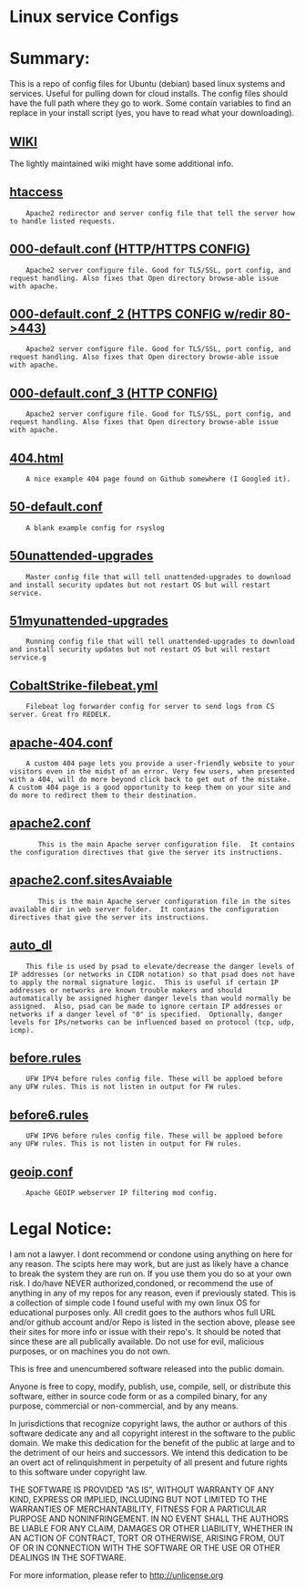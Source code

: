 # Linux service Configs
# Summary:
This is a repo of config files for Ubuntu (debian) based linux systems and services. Useful for pulling down for cloud installs. 
The config files should have the full path where they go to work. Some contain variables to find an replace in your install script (yes, you have to read what your downloading).

## [WIKI](https://github.com/lunarobliq/LinuxConfigs/wiki)
The lightly maintained wiki might have some additional info.

## [htaccess](https://github.com/lunarobliq/LinuxConfigs/blob/master/.htaccess)
        Apache2 redirector and server config file that tell the server how to handle listed requests.

## [000-default.conf (HTTP/HTTPS CONFIG)](https://github.com/lunarobliq/LinuxConfigs/blob/master/000-default.conf)
        Apache2 server configure file. Good for TLS/SSL, port config, and request handling. Also fixes that Open directory browse-able issue with apache.

## [000-default.conf_2 (HTTPS CONFIG w/redir 80->443)](https://github.com/lunarobliq/LinuxConfigs/blob/master/000-default.conf_2)
        Apache2 server configure file. Good for TLS/SSL, port config, and request handling. Also fixes that Open directory browse-able issue with apache.
        
 ## [000-default.conf_3 (HTTP CONFIG)](https://github.com/lunarobliq/LinuxConfigs/blob/master/000-default.conf_3)
        Apache2 server configure file. Good for TLS/SSL, port config, and request handling. Also fixes that Open directory browse-able issue with apache.       
     
 ## [404.html](https://github.com/lunarobliq/LinuxConfigs/blob/master/404.html)
        A nice example 404 page found on Github somewhere (I Googled it). 
        
  ## [50-default.conf](https://github.com/lunarobliq/LinuxConfigs/blob/master/50-default.conf)
        A blank example config for rsyslog
        
  ## [50unattended-upgrades ](https://github.com/lunarobliq/LinuxConfigs/blob/master/50unattended-upgrades)
        Master config file that will tell unattended-upgrades to download and install security updates but not restart OS but will restart service.

  ## [51myunattended-upgrades](https://github.com/lunarobliq/LinuxConfigs/blob/master/51myunattended-upgrades)
        Running config file that will tell unattended-upgrades to download and install security updates but not restart OS but will restart service.g

  ## [CobaltStrike-filebeat.yml](https://github.com/lunarobliq/LinuxConfigs/blob/master/CobaltStrike-filebeat.yml)
        Filebeat log forwarder config for server to send logs from CS server. Great fro REDELK.

  ## [apache-404.conf](https://github.com/lunarobliq/LinuxConfigs/blob/master/apache-404.conf)
        A custom 404 page lets you provide a user-friendly website to your visitors even in the midst of an error. Very few users, when presented with a 404, will do more beyond click back to get out of the mistake. A custom 404 page is a good opportunity to keep them on your site and do more to redirect them to their destination.
        
  ## [apache2.conf](https://github.com/lunarobliq/LinuxConfigs/blob/master/apache2.conf)
           This is the main Apache server configuration file.  It contains the configuration directives that give the server its instructions.
           
  ## [apache2.conf.sitesAvaiable](https://github.com/lunarobliq/LinuxConfigs/blob/master/apache2.conf.sitesAvaiable)
           This is the main Apache server configuration file in the sites available dir in web server folder.  It contains the configuration directives that give the server its instructions.
 
   ## [auto_dl](https://github.com/lunarobliq/LinuxConfigs/blob/master/auto_dl)
        This file is used by psad to elevate/decrease the danger levels of IP addresses (or networks in CIDR notation) so that psad does not have to apply the normal signature logic.  This is useful if certain IP addresses or networks are known trouble makers and should automatically be assigned higher danger levels than would normally be assigned.  Also, psad can be made to ignore certain IP addresses or networks if a danger level of "0" is specified.  Optionally, danger levels for IPs/networks can be influenced based on protocol (tcp, udp, icmp).
 
   ## [before.rules](https://github.com/lunarobliq/LinuxConfigs/blob/master/before.rules)
        UFW IPV4 before rules config file. These will be apploed before any UFW rules. This is not listen in output for FW rules.
        
   ## [before6.rules](https://github.com/lunarobliq/LinuxConfigs/blob/master/before6.rules)
        UFW IPV6 before rules config file. These will be apploed before any UFW rules. This is not listen in output for FW rules.
        
   ## [geoip.conf](https://github.com/lunarobliq/LinuxConfigs/blob/master/geoip.conf)
        Apache GEOIP webserver IP filtering mod config.     
        
# Legal Notice:

I am not a lawyer.
I dont recommend or condone using anything on here for any reason. The scipts here may work, but are just as likely have a chance to break the system they are run on. If you use them you do so at your own risk. I do/have NEVER authorized,condoned, or recommend the use of anything in any of my repos for any reason, even if previously stated. This is a collection of simple code I found useful with my own linux OS for educational purposes only. All credit goes to the authors whos full URL and/or github account and/or Repo is listed in the section above, please see their sites for more info or issue with their repo's. It should be noted that since these are all publically available. Do not use for evil, malicious purposes, or on machines you do not own.

This is free and unencumbered software released into the public domain.

Anyone is free to copy, modify, publish, use, compile, sell, or
distribute this software, either in source code form or as a compiled
binary, for any purpose, commercial or non-commercial, and by any
means.

In jurisdictions that recognize copyright laws, the author or authors
of this software dedicate any and all copyright interest in the
software to the public domain. We make this dedication for the benefit
of the public at large and to the detriment of our heirs and
successors. We intend this dedication to be an overt act of
relinquishment in perpetuity of all present and future rights to this
software under copyright law.

THE SOFTWARE IS PROVIDED "AS IS", WITHOUT WARRANTY OF ANY KIND,
EXPRESS OR IMPLIED, INCLUDING BUT NOT LIMITED TO THE WARRANTIES OF
MERCHANTABILITY, FITNESS FOR A PARTICULAR PURPOSE AND NONINFRINGEMENT.
IN NO EVENT SHALL THE AUTHORS BE LIABLE FOR ANY CLAIM, DAMAGES OR
OTHER LIABILITY, WHETHER IN AN ACTION OF CONTRACT, TORT OR OTHERWISE,
ARISING FROM, OUT OF OR IN CONNECTION WITH THE SOFTWARE OR THE USE OR
OTHER DEALINGS IN THE SOFTWARE.

For more information, please refer to <http://unlicense.org>
